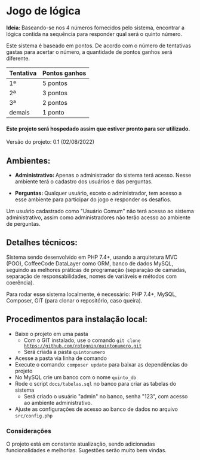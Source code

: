 # Jogo de lógica

<b>Ideia: </b> Baseando-se nos 4 números fornecidos pelo sistema, encontrar a lógica contida na 
sequência para responder qual será o quinto número.

Este sistema é baseado em pontos. De acordo com o número de tentativas gastas para acertar o número, 
a quantidade de pontos ganhos será diferente.

Tentativa | Pontos ganhos
----|-----
1ª | 5 pontos
2ª | 3 pontos
3ª | 2 pontos
demais | 1 ponto

#### Este projeto será hospedado assim que estiver pronto para ser utilizado.

Versão do projeto: 0.1 (02/08/2022)

## Ambientes:

- <strong>Administrativo: </strong> Apenas o administrador do sistema terá acesso. Nesse ambiente terá o cadastro dos usuários e das perguntas.

- <strong>Perguntas: </strong> Qualquer usuário, exceto o administrador, tem acesso a esse ambiente para participar 
do jogo e responder os desafios.

Um usuário cadastrado como "Usuário Comum" não terá acesso ao sistema administrativo, assim como administradores não terão acesso ao ambiente de perguntas.

## Detalhes técnicos:

Sistema sendo desenvolvido em PHP 7.4+, usando a arquitetura MVC (POO), CoffeeCode DataLayer como ORM, banco de dados MySQL, seguindo as melhores práticas de programação (separação de camadas, separação de responsabilidades, nomes de variáveis e métodos com coerência).

Para rodar esse sistema localmente, é necessário: PHP 7.4+, MySQL, Composer, GIT (para clonar o repositório, caso queira).

## Procedimentos para instalação local:

- Baixe o projeto em uma pasta
  - Com o GIT instalado, use o comando <code>git clone https://github.com/rotognin/quintonumero.git</code>
  - Será criada a pasta <code>quintonumero</code>
- Acesse a pasta via linha de comando
- Execute o comando: <code>composer update</code> para baixar as dependências do projeto
- No MySQL crie um banco com o nome <code>quinto_db</code>
- Rode o script <code>docs/tabelas.sql</code> no banco para criar as tabelas do sistema
  - Será criado o usuário "admin" no banco, senha "123", com acesso ao ambiente administrativo.
- Ajuste as configurações de acesso ao banco de dados no arquivo <code>src/config.php</code>

### Considerações

O projeto está em constante atualização, sendo adicionadas funcionalidades e melhorias. Sugestões serão muito bem vindas.
